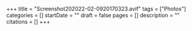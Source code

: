 +++
title = "Screenshot202022-02-0920170323.avif"
tags = ["Photos"]
categories = []
startDate = ""
draft = false
pages = []
description = ""
citations = []
+++
